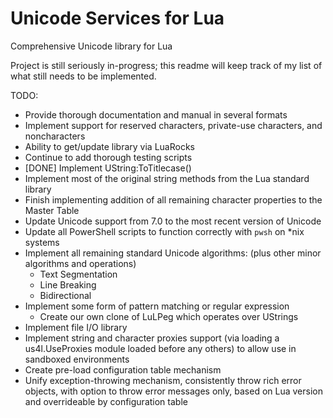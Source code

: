 # Unicode Services for Lua
Comprehensive Unicode library for Lua

Project is still seriously in-progress; this readme will keep track of my list of what still needs to be implemented.

TODO:
* Provide thorough documentation and manual in several formats
* Implement support for reserved characters, private-use characters, and noncharacters
* Ability to get/update library via LuaRocks
* Continue to add thorough testing scripts
* [DONE] Implement UString:ToTitlecase()
* Implement most of the original string methods from the Lua standard library
* Finish implementing addition of all remaining character properties to the Master Table
* Update Unicode support from 7.0 to the most recent version of Unicode
* Update all PowerShell scripts to function correctly with `pwsh` on \*nix systems
* Implement all remaining standard Unicode algorithms: (plus other minor algorithms and operations)
  * Text Segmentation
  * Line Breaking
  * Bidirectional
* Implement some form of pattern matching or regular expression
  * Create our own clone of LuLPeg which operates over UStrings
* Implement file I/O library
* Implement string and character proxies support (via loading a us4l.UseProxies module loaded before any others) to allow use in sandboxed environments
* Create pre-load configuration table mechanism
* Unify exception-throwing mechanism, consistently throw rich error objects, with option to throw error messages only, based on Lua version and overrideable by configuration table